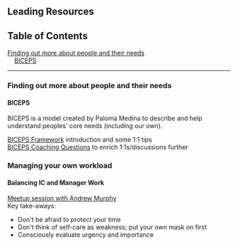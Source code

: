 ## Leading Resources

Table of Contents
---

<!--toc:start-->
[Finding out more about people and their needs](#finding-out-more-about-people-and-their-needs)  
&nbsp;&nbsp;&nbsp;&nbsp;[BICEPS](#biceps)
<!--toc:end-->

---

### Finding out more about people and their needs

#### BICEPS

BICEPS is a model created by Paloma Medina to describe and help understand peoples' core needs (including our own).  

[BICEPS Framework](./biceps-framework.md) introduction and some 1:1 tips  
[BICEPS Coaching Questions](./biceps-coaching-questions.md) to enrich 1:1s/discussions further

### Managing your own workload

#### Balancing IC and Manager Work 

[Meetup session with Andrew Murphy](./balancing-ic-work-and-manager-work.md)  
Key take-aways:
 - Don't be afraid to protect your time
 - Don't think of self-care as weakness; put your own mask on first
 - Consciously evaluate urgency and importance
